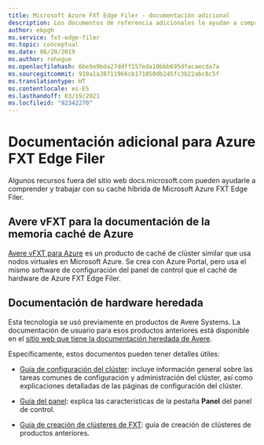 ```yaml
---
title: Microsoft Azure FXT Edge Filer - documentación adicional
description: Los documentos de referencia adicionales le ayudan a comprender y trabajar con su memoria caché híbrida de Microsoft Azure FXT Edge Filer.
author: ekpgh
ms.service: fxt-edge-filer
ms.topic: conceptual
ms.date: 06/20/2019
ms.author: rohogue
ms.openlocfilehash: 6be5e9bda27ddff157eda10bbb695dfacaecda7a
ms.sourcegitcommit: 910a1a38711966cb171050db245fc3b22abc8c5f
ms.translationtype: HT
ms.contentlocale: es-ES
ms.lasthandoff: 03/19/2021
ms.locfileid: "92342270"
---
```

# <a name="additional-documentation-for-azure-fxt-edge-filer"></a>Documentación adicional para Azure FXT Edge Filer

Algunos recursos fuera del sitio web docs.microsoft.com pueden ayudarle a comprender y trabajar con su caché híbrida de Microsoft Azure FXT Edge Filer.

## <a name="avere-vfxt-for-azure-cache-documentation"></a>Avere vFXT para la documentación de la memoria caché de Azure

[Avere vFXT para Azure](../avere-vfxt/index.yml) es un producto de caché de clúster similar que usa nodos virtuales en Microsoft Azure. Se crea con Azure Portal, pero usa el mismo software de configuración del panel de control que el caché de hardware de Azure FXT Edge Filer.

## <a name="legacy-hardware-documentation"></a>Documentación de hardware heredada

Esta tecnología se usó previamente en productos de Avere Systems. La documentación de usuario para esos productos anteriores está disponible en el [sitio web que tiene la documentación heredada de Avere](https://azure.github.io/Avere/).

Específicamente, estos documentos pueden tener detalles útiles:

* [Guía de configuración del clúster](https://azure.github.io/Avere/legacy/ops_guide/4_7/html/ops_conf_index.html): incluye información general sobre las tareas comunes de configuración y administración del clúster, así como explicaciones detalladas de las páginas de configuración del clúster.

* [Guía del panel](https://azure.github.io/Avere/legacy/dashboard/4_7/html/ops_dashboard_index.html): explica las características de la pestaña **Panel** del panel de control.

* [Guía de creación de clústeres de FXT](https://azure.github.io/Avere/legacy/create_cluster/4_8/html/create_index.html): guía de creación de clústeres de productos anteriores.